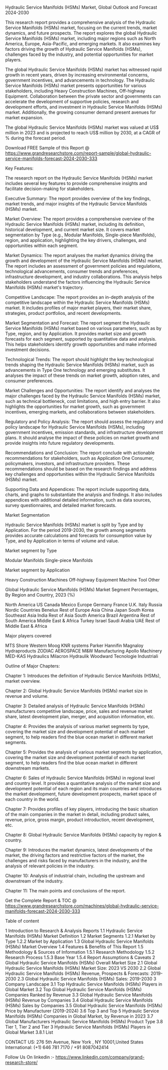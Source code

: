 Hydraulic Service Manifolds (HSMs) Market, Global Outlook and Forecast 2024-2030

This research report provides a comprehensive analysis of the Hydraulic Service Manifolds (HSMs) market, focusing on the current trends, market dynamics, and future prospects. The report explores the global Hydraulic Service Manifolds (HSMs) market, including major regions such as North America, Europe, Asia-Pacific, and emerging markets. It also examines key factors driving the growth of Hydraulic Service Manifolds (HSMs), challenges faced by the industry, and potential opportunities for market players.

The global Hydraulic Service Manifolds (HSMs) market has witnessed rapid growth in recent years, driven by increasing environmental concerns, government incentives, and advancements in technology. The Hydraulic Service Manifolds (HSMs) market presents opportunities for various stakeholders, including Heavy Construction Machines, Off-highway Equipment. Collaboration between the private sector and governments can accelerate the development of supportive policies, research and development efforts, and investment in Hydraulic Service Manifolds (HSMs) market. Additionally, the growing consumer demand present avenues for market expansion.

The global Hydraulic Service Manifolds (HSMs) market was valued at US$ million in 2023 and is projected to reach US$ million by 2030, at a CAGR of % during the forecast period.

Download FREE Sample of this Report @ https://www.grandresearchstore.com/report-sample/global-hydraulic-service-manifolds-forecast-2024-2030-333


Key Features:

The research report on the Hydraulic Service Manifolds (HSMs) market includes several key features to provide comprehensive insights and facilitate decision-making for stakeholders.

Executive Summary: The report provides overview of the key findings, market trends, and major insights of the Hydraulic Service Manifolds (HSMs) market.

Market Overview: The report provides a comprehensive overview of the Hydraulic Service Manifolds (HSMs) market, including its definition, historical development, and current market size. It covers market segmentation by Type (e.g., Modular Manifolds, Single-piece Manifolds), region, and application, highlighting the key drivers, challenges, and opportunities within each segment.

Market Dynamics: The report analyses the market dynamics driving the growth and development of the Hydraulic Service Manifolds (HSMs) market. The report includes an assessment of government policies and regulations, technological advancements, consumer trends and preferences, infrastructure development, and industry collaborations. This analysis helps stakeholders understand the factors influencing the Hydraulic Service Manifolds (HSMs) market's trajectory.

Competitive Landscape: The report provides an in-depth analysis of the competitive landscape within the Hydraulic Service Manifolds (HSMs) market. It includes profiles of major market players, their market share, strategies, product portfolios, and recent developments.

Market Segmentation and Forecast: The report segment the Hydraulic Service Manifolds (HSMs) market based on various parameters, such as by Type, region, and by Application. It provides market size and growth forecasts for each segment, supported by quantitative data and analysis. This helps stakeholders identify growth opportunities and make informed investment decisions.

Technological Trends: The report should highlight the key technological trends shaping the Hydraulic Service Manifolds (HSMs) market, such as advancements in Type One technology and emerging substitutes. It analyses the impact of these trends on market growth, adoption rates, and consumer preferences.

Market Challenges and Opportunities: The report identify and analyses the major challenges faced by the Hydraulic Service Manifolds (HSMs) market, such as technical bottleneck, cost limitations, and high entry barrier. It also highlights the opportunities for market growth, such as government incentives, emerging markets, and collaborations between stakeholders.

Regulatory and Policy Analysis: The report should assess the regulatory and policy landscape for Hydraulic Service Manifolds (HSMs), including government incentives, emission standards, and infrastructure development plans. It should analyse the impact of these policies on market growth and provide insights into future regulatory developments.

Recommendations and Conclusion: The report conclude with actionable recommendations for stakeholders, such as Application One Consumer, policymakers, investors, and infrastructure providers. These recommendations should be based on the research findings and address key challenges and opportunities within the Hydraulic Service Manifolds (HSMs) market.

Supporting Data and Appendices: The report include supporting data, charts, and graphs to substantiate the analysis and findings. It also includes appendices with additional detailed information, such as data sources, survey questionnaires, and detailed market forecasts.

Market Segmentation

Hydraulic Service Manifolds (HSMs) market is split by Type and by Application. For the period 2019-2030, the growth among segments provides accurate calculations and forecasts for consumption value by Type, and by Application in terms of volume and value.



Market segment by Type



Modular Manifolds
Single-piece Manifolds


Market segment by Application



Heavy Construction Machines
Off-highway Equipment
Machine Tool
Other


Global Hydraulic Service Manifolds (HSMs) Market Segment Percentages, By Region and Country, 2023 (%)



North America
US
Canada
Mexico
Europe
Germany
France
U.K.
Italy
Russia
Nordic Countries
Benelux
Rest of Europe
Asia
China
Japan
South Korea
Southeast Asia
India
Rest of Asia
South America
Brazil
Argentina
Rest of South America
Middle East & Africa
Turkey
Israel
Saudi Arabia
UAE
Rest of Middle East & Africa


Major players covered



MTS
Shore Western
Moog
KNR systems
Parker Hannifin
Magnaloy
Hydraproducts
ZODIAC AEROSPACE
M&W Manufacturing
Apollo Machinery
MED-KAS Hydraulics
Milacron
Hydraulik
Woodward
Tecnologie Industriali


Outline of Major Chapters:

Chapter 1: Introduces the definition of Hydraulic Service Manifolds (HSMs), market overview.

Chapter 2: Global Hydraulic Service Manifolds (HSMs) market size in revenue and volume.

Chapter 3: Detailed analysis of Hydraulic Service Manifolds (HSMs) manufacturers competitive landscape, price, sales and revenue market share, latest development plan, merger, and acquisition information, etc.

Chapter 4: Provides the analysis of various market segments by type, covering the market size and development potential of each market segment, to help readers find the blue ocean market in different market segments.

Chapter 5: Provides the analysis of various market segments by application, covering the market size and development potential of each market segment, to help readers find the blue ocean market in different downstream markets.

Chapter 6: Sales of Hydraulic Service Manifolds (HSMs) in regional level and country level. It provides a quantitative analysis of the market size and development potential of each region and its main countries and introduces the market development, future development prospects, market space of each country in the world.

Chapter 7: Provides profiles of key players, introducing the basic situation of the main companies in the market in detail, including product sales, revenue, price, gross margin, product introduction, recent development, etc.

Chapter 8: Global Hydraulic Service Manifolds (HSMs) capacity by region & country.

Chapter 9: Introduces the market dynamics, latest developments of the market, the driving factors and restrictive factors of the market, the challenges and risks faced by manufacturers in the industry, and the analysis of relevant policies in the industry.

Chapter 10: Analysis of industrial chain, including the upstream and downstream of the industry.

Chapter 11: The main points and conclusions of the report.

Get the Complete Report & TOC @ https://www.grandresearchstore.com/machines/global-hydraulic-service-manifolds-forecast-2024-2030-333

Table of content

1 Introduction to Research & Analysis Reports
1.1 Hydraulic Service Manifolds (HSMs) Market Definition
1.2 Market Segments
1.2.1 Market by Type
1.2.2 Market by Application
1.3 Global Hydraulic Service Manifolds (HSMs) Market Overview
1.4 Features & Benefits of This Report
1.5 Methodology & Sources of Information
1.5.1 Research Methodology
1.5.2 Research Process
1.5.3 Base Year
1.5.4 Report Assumptions & Caveats
2 Global Hydraulic Service Manifolds (HSMs) Overall Market Size
2.1 Global Hydraulic Service Manifolds (HSMs) Market Size: 2023 VS 2030
2.2 Global Hydraulic Service Manifolds (HSMs) Revenue, Prospects & Forecasts: 2019-2030
2.3 Global Hydraulic Service Manifolds (HSMs) Sales: 2019-2030
3 Company Landscape
3.1 Top Hydraulic Service Manifolds (HSMs) Players in Global Market
3.2 Top Global Hydraulic Service Manifolds (HSMs) Companies Ranked by Revenue
3.3 Global Hydraulic Service Manifolds (HSMs) Revenue by Companies
3.4 Global Hydraulic Service Manifolds (HSMs) Sales by Companies
3.5 Global Hydraulic Service Manifolds (HSMs) Price by Manufacturer (2019-2024)
3.6 Top 3 and Top 5 Hydraulic Service Manifolds (HSMs) Companies in Global Market, by Revenue in 2023
3.7 Global Manufacturers Hydraulic Service Manifolds (HSMs) Product Type
3.8 Tier 1, Tier 2 and Tier 3 Hydraulic Service Manifolds (HSMs) Players in Global Market
3.8.1 List

CONTACT US:
276 5th Avenue, New York , NY 10001,United States
International: (+1) 646 781 7170 / +91 8087042414

Follow Us On linkedin :- https://www.linkedin.com/company/grand-research-store/
 
